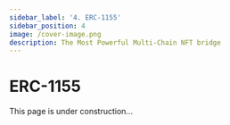 ```yaml
---
sidebar_label: '4. ERC-1155'
sidebar_position: 4
image: /cover-image.png
description: The Most Powerful Multi-Chain NFT bridge
---
```


# ERC-1155

This page is under construction...